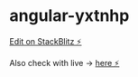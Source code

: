 # angular-yxtnhp

[Edit on StackBlitz ⚡️](https://stackblitz.com/edit/angular-yxtnhp)

Also check with live -> [here ⚡️](https://asdf-d99c1.firebaseapp.com/?22867)
